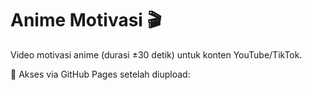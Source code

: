 # Anime Motivasi 🎬

Video motivasi anime (durasi ±30 detik) untuk konten YouTube/TikTok.

🔗 Akses via GitHub Pages setelah diupload:

